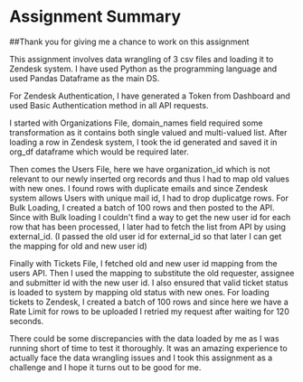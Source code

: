 # Assignment Summary 
##Thank you for giving me a chance to work on this assignment

This assignment involves data wrangling of 3 csv files and loading it to Zendesk system.
I have used Python as the programming language and used Pandas Dataframe as the main DS.

For Zendesk Authentication, I have generated a Token from Dashboard and used Basic Authentication method in all API requests.

I started with Organizations File, domain_names field required some transformation as it contains both single valued and multi-valued list.
After loading a row in Zendesk system, I took the id generated and saved it in org_df dataframe which would be required later.

Then comes the Users File, here we have organization_id which is not relevant to our newly inserted org records and thus I had to map old values with new ones.
I found rows with duplicate emails and since Zendesk system allows Users with unique mail id, I had to drop duplicatge rows.
For Bulk Loading, I created a batch of 100 rows and then posted to the API. 
Since with Bulk loading I couldn't find a way to get the new user id for each row that has been processed, I later had to fetch the list from API by using external_id. (I passed the old user id for external_id so that later I can get the mapping for old and new user id)

Finally with Tickets File, I fetched old and new user id mapping from the users API. Then I used the mapping to substitute the old requester, assignee and submitter id with the new user id.
I also ensured that valid ticket status is loaded to system by mapping old status with new ones.
For loading tickets to Zendesk, I created a batch of 100 rows and since here we have a Rate Limit for rows to be uploaded I retried my request after waiting for 120 seconds.

There could be some discrepancies with the data loaded by me as I was running short of time to test it thoroughly.
It was an amazing experience to actually face the data wrangling issues and I took this assignment as a challenge and I hope it turns out to be good for me. 


